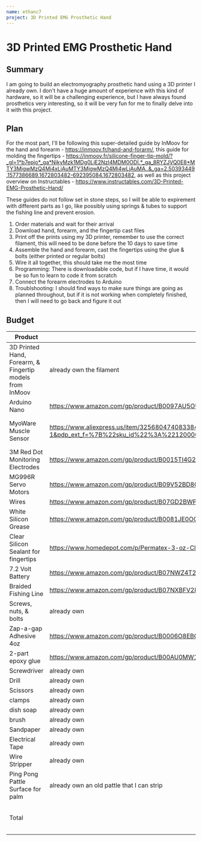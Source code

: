 ```yaml
---
name: ethanc7
project: 3D Printed EMG Prosthetic Hand
---
```


# 3D Printed EMG Prosthetic Hand

## Summary

I am going to build an electromyography prosthetic hand using a 3D printer I already own. I don't have a huge amount of experience with this kind of hardware, so it will be a challenging experience, but I have always found prosthetics very interesting, so it will be very fun for me to finally delve into it with this project.

## Plan
For the most part, I'll be following this super-detailed guide by InMoov for the hand and forearm - https://inmoov.fr/hand-and-forarm/, this guide for molding the fingertips - https://inmoov.fr/silicone-finger-tip-mold/?_gl=1*b7epjo*_ga*NjkyMzk1MDg0LjE2NzI4MDM0ODI.*_ga_8RYZJVQ0E8*MTY3MjgwMzQ4Mi4xLjAuMTY3MjgwMzQ4Mi4wLjAuMA..&_ga=2.50393449.1577386689.1672803482-692395084.1672803482, as well as this project overview on Instructables - https://www.instructables.com/3D-Printed-EMG-Prosthetic-Hand/

These guides do not follow set in stone steps, so I will be able to expirement with different parts as I go, like possibly using springs & tubes to support the fishing line and prevent erosion.

1. Order materials and wait for their arrival
2. Download hand, forearm, and the fingertip cast files
3. Print off the prints using my 3D printer, remember to use the correct filament, this will need to be done before the 10 days to save time
4. Assemble the hand and forearm, cast the fingertips using the glue & bolts (either printed or regular bolts)
5. Wire it all together, this should take me the most time
6. Programming: There is downloadable code, but if I have time, it would be so fun to learn to code it from scratch
7. Connect the forearm electrodes to Arduino
8. Troublshooting: I should find ways to make sure things are going as planned throughout, but if it is not working when completely finished, then I will need to go back and figure it out

## Budget
| Product         | Supplier/Link                         | Cost   |
| --------------- | ------------------------------------- | ------ |
| 3D Printed Hand, Forearm, & Fingertip models from InMoov   | already own the filament | $0.00  |
| Arduino Nano | https://www.amazon.com/gp/product/B0097AU5OU/ref=ox_sc_act_image_8?smid=AA57DDZKZUZDL&psc=1  | $24.47 |
| MyoWare Muscle Sensor | https://www.aliexpress.us/item/3256804740833849.html?spm=a2g0o.productlist.main.3.7d1916e3OtwRof&algo_pvid=4dcf892d-b647-4efb-82ce-c6ce20e75c6f&algo_exp_id=4dcf892d-b647-4efb-82ce-c6ce20e75c6f-1&pdp_ext_f=%7B%22sku_id%22%3A%2212000031049705831%22%7D&pdp_npi=2%40dis%21USD%218.0%217.92%21%21%21%21%21%40211bd7d616728094906157314d06b9%2112000031049705831%21sea&curPageLogUid=AhU7sCY7wsXP  | $8.54 (including shipping & tax) |
| 3M Red Dot Monitoring Electrodes | https://www.amazon.com/gp/product/B0015TI4G2/ref=ox_sc_act_title_6?smid=A3MT75038F86CX&psc=1 | $12.01 |
| MG996R Servo Motors | https://www.amazon.com/gp/product/B09V52BD8Q/ref=ox_sc_act_title_9?smid=A2BWM8QI7O4H7Y&psc=1  | $26.99 |
| Wires | https://www.amazon.com/gp/product/B07GD2BWPY/ref=ox_sc_act_title_1?smid=A3S1JN3RP90N86&th=1  | $6.99 |
| White Silicon Grease | https://www.amazon.com/gp/product/B0081JE0OO/ref=ox_sc_act_title_5?smid=A3AYETWQ6WRCU8&psc=1 | $20.64 |
| Clear Silicon Sealant for fingertips | https://www.homedepot.com/p/Permatex-3-oz-Clear-Silicone-Adhesive-Sealant-75151/302775054  | $5.95 (including tax) | 
| 7.2 Volt Battery | https://www.amazon.com/gp/product/B07NWZ4T29/ref=ox_sc_act_title_7?smid=A3IAN4VN1Q26HU&psc=1 | $26.99 |
| Braided Fishing Line | https://www.amazon.com/gp/product/B07NXBFV28/ref=ox_sc_act_title_4?smid=A3LDFWK7K1V318&th=1&psc=1  | $12.98 |
| Screws, nuts, & bolts | already own  | $0.00 |
| Zap-a-gap Adhesive 4oz | https://www.amazon.com/gp/product/B0006O8EBC/ref=ox_sc_act_title_3?smid=A20WEVHROQQX12&psc=1 | $25.99 |
| 2-part epoxy glue | https://www.amazon.com/gp/product/B00AU0MW1K/ref=ox_sc_act_title_2?smid=ATVPDKIKX0DER&psc=1 | $15.99 |
| Screwdriver | already own  | $0.00 |
| Drill | already own  | $0.00 |
| Scissors | already own  | $0.00 |
| clamps |  already own | $0.00 |
| dish soap | already own  | $0.00 |
| brush | already own  | $0.00 |
| Sandpaper | already own  | $0.00 |
| Electrical Tape | already own  | $0.00 |
| Wire Stripper | already own  | $0.00 |
| Ping Pong Pattle Surface for palm | already own an old pattle that I can strip  | $0.00 |
| Total           |                                       | $199.33 (Including Amazon Taxes) |
